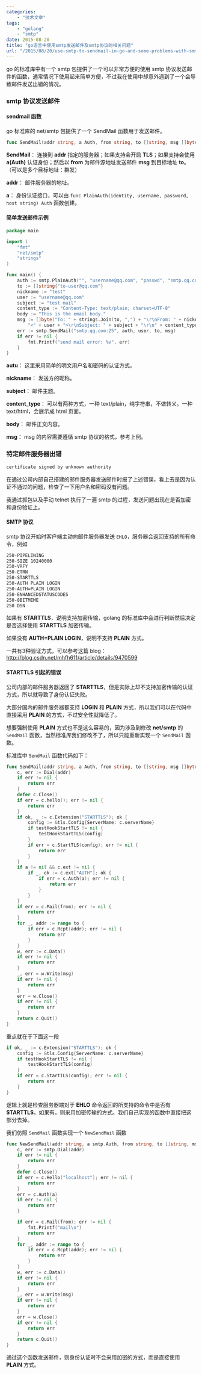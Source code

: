 ```yaml
---
categories:
    - "技术文章"
tags:
    - "golang"
    - "smtp"
date: 2015-08-20
title: "go语言中使用smtp发送邮件及smtp协议的相关问题"
url: "/2015/08/20/use-smtp-to-sendmail-in-go-and-some-problems-with-smtp"
---
```


go 的标准库中有一个 smtp 包提供了一个可以非常方便的使用 smtp 协议发送邮件的函数，通常情况下使用起来简单方便，不过我在使用中却意外遇到了一个会导致邮件发送出错的情况。

<!--more-->

### smtp 协议发送邮件

#### sendmail 函数

go 标准库的 net/smtp 包提供了一个 SendMail 函数用于发送邮件。

```go
func SendMail(addr string, a Auth, from string, to []string, msg []byte) error
```

**SendMail**： 连接到 **addr** 指定的服务器；如果支持会开启 **TLS**；如果支持会使用 **a(Auth)** 认证身份；然后以 **from** 为邮件源地址发送邮件 **msg** 到目标地址 **to**。（可以是多个目标地址：群发）

**addr**： 邮件服务器的地址。

**a**： 身份认证接口，可以由 `func PlainAuth(identity, username, password, host string) Auth` 函数创建。

#### 简单发送邮件示例

```go
package main

import (
    "fmt"
    "net/smtp"
    "strings"
)

func main() {
    auth := smtp.PlainAuth("", "username@qq.com", "passwd", "smtp.qq.com")
    to := []string{"to-user@qq.com"}
    nickname := "test"
    user := "username@qq.com"
    subject := "test mail"
    content_type := "Content-Type: text/plain; charset=UTF-8"
    body := "This is the email body."
    msg := []byte("To: " + strings.Join(to, ",") + "\r\nFrom: " + nickname +
        "<" + user + ">\r\nSubject: " + subject + "\r\n" + content_type + "\r\n\r\n" + body)
    err := smtp.SendMail("smtp.qq.com:25", auth, user, to, msg)
    if err != nil {
        fmt.Printf("send mail error: %v", err)
    }
}
```

**autu**： 这里采用简单的明文用户名和密码的认证方式。

**nickname**： 发送方的昵称。

**subject**： 邮件主题。

**content_type**： 可以有两种方式，一种 text/plain，纯字符串，不做转义。一种 text/html，会展示成 html 页面。

**body**： 邮件正文内容。

**msg**： msg 的内容需要遵循 smtp 协议的格式，参考上例。

### 特定邮件服务器出错

```bash
certificate signed by unknown authority
```

在通过公司内部自己搭建的邮件服务器发送邮件时报了上述错误，看上去是因为认证不通过的问题，检查了一下用户名和密码没有问题。

我通过抓包以及手动 telnet 执行了一遍 smtp 的过程，发送问题出现在是否加密和身份验证上。

#### SMTP 协议

smtp 协议开始时客户端主动向邮件服务器发送 `EHLO`，服务器会返回支持的所有命令，例如

```bash
250-PIPELINING
250-SIZE 10240000
250-VRFY
250-ETRN
250-STARTTLS
250-AUTH PLAIN LOGIN
250-AUTH=PLAIN LOGIN
250-ENHANCEDSTATUSCODES
250-8BITMIME
250 DSN
```

如果有 **STARTTLS**，说明支持加密传输，golang 的标准库中会进行判断然后决定是否选择使用 **STARTTLS** 加密传输。

如果没有 **AUTH=PLAIN LOGIN**，说明不支持 **PLAIN** 方式。

一共有3种验证方式，可以参考这篇 blog： http://blog.csdn.net/mhfh611/article/details/9470599

#### STARTTLS 引起的错误

公司内部的邮件服务器返回了 **STARTTLS**，但是实际上却不支持加密传输的认证方式，所以就导致了身份认证失败。

大部分国内的邮件服务器都支持 **LOGIN** 和 **PLAIN** 方式，所以我们可以在代码中直接采用 **PLAIN** 的方式，不过安全性就降低了。

想要强制使用 **PLAIN** 方式也不是这么容易的，因为涉及到修改 **net/smtp** 的 `SendMail` 函数，当然标准库我们修改不了，所以只能重新实现一个 `SendMail` 函数。

标准库中 `SendMail` 函数代码如下：

```go
func SendMail(addr string, a Auth, from string, to []string, msg []byte) error {
    c, err := Dial(addr)
    if err != nil {
        return err
    }
    defer c.Close()
    if err = c.hello(); err != nil {
        return err
    }
    if ok, _ := c.Extension("STARTTLS"); ok {
        config := &tls.Config{ServerName: c.serverName}
        if testHookStartTLS != nil {
            testHookStartTLS(config)
        }
        if err = c.StartTLS(config); err != nil {
            return err
        }
    }
    if a != nil && c.ext != nil {
        if _, ok := c.ext["AUTH"]; ok {
            if err = c.Auth(a); err != nil {
                return err
            }
        }
    }
    if err = c.Mail(from); err != nil {
        return err
    }
    for _, addr := range to {
        if err = c.Rcpt(addr); err != nil {
            return err
        }
    }
    w, err := c.Data()
    if err != nil {
        return err
    }
    _, err = w.Write(msg)
    if err != nil {
        return err
    }
    err = w.Close()
    if err != nil {
        return err
    }
    return c.Quit()
}
```

重点就在于下面这一段

```go
if ok, _ := c.Extension("STARTTLS"); ok {
    config := &tls.Config{ServerName: c.serverName}
    if testHookStartTLS != nil {
        testHookStartTLS(config)
    }
    if err = c.StartTLS(config); err != nil {
        return err
    }
}
```

逻辑上就是检查服务器端对于 **EHLO** 命令返回的所支持的命令中是否有 **STARTTLS**，如果有，则采用加密传输的方式。我们自己实现的函数中直接把这部分去掉。

我们仿照 `SendMail` 函数实现一个 `NewSendMail` 函数

```go
func NewSendMail(addr string, a smtp.Auth, from string, to []string, msg []byte) error {
    c, err := smtp.Dial(addr)
    if err != nil {
        return err 
    }   
    defer c.Close()
    if err = c.Hello("localhost"); err != nil {
        return err 
    }   
    err = c.Auth(a)
    if err != nil {
        return err 
    }   

    if err = c.Mail(from); err != nil {
        fmt.Printf("mail\n")
        return err 
    }   
    for _, addr := range to {
        if err = c.Rcpt(addr); err != nil {
            return err 
        }   
    }
    w, err := c.Data()
    if err != nil {
        return err
    }
    _, err = w.Write(msg)
    if err != nil {
        return err
    }
    err = w.Close()
    if err != nil {
        return err
    }
    return c.Quit()
}
```

通过这个函数发送邮件，则身份认证时不会采用加密的方式，而是直接使用 **PLAIN** 方式。
